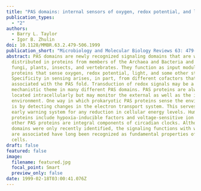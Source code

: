 ```yaml
---
title: "PAS domains: internal sensors of oxygen, redox potential, and light"
publication_types:
  - "2"
authors:
  - Barry L. Taylor
  - Igor B. Zhulin
doi: 10.1128/MMBR.63.2.479-506.1999
publication_short: "Microbiology and Molecular Biology Reviews 63: 479-506"
abstract: PAS domains are newly recognized signaling domains that are widely
  distributed in proteins from members of the Archaea and Bacteria and from
  fungi, plants, insects, and vertebrates. They function as input modules in
  proteins that sense oxygen, redox potential, light, and some other stimuli.
  Specificity in sensing arises, in part, from different cofactors that may be
  associated with the PAS fold. Transduction of redox signals may be a common
  mechanistic theme in many different PAS domains. PAS proteins are always
  located intracellularly but may monitor the external as well as the internal
  environment. One way in which prokaryotic PAS proteins sense the environment
  is by detecting changes in the electron transport system. This serves as an
  early warning system for any reduction in cellular energy levels. Human PAS
  proteins include hypoxia-inducible factors and voltage-sensitive ion channels;
  other PAS proteins are integral components of circadian clocks. Although PAS
  domains were only recently identified, the signaling functions with which they
  are associated have long been recognized as fundamental properties of living
  cells.
draft: false
featured: false
image:
  filename: featured.jpg
  focal_point: Smart
  preview_only: false
date: 1999-02-18T03:00:41.076Z
---
```

